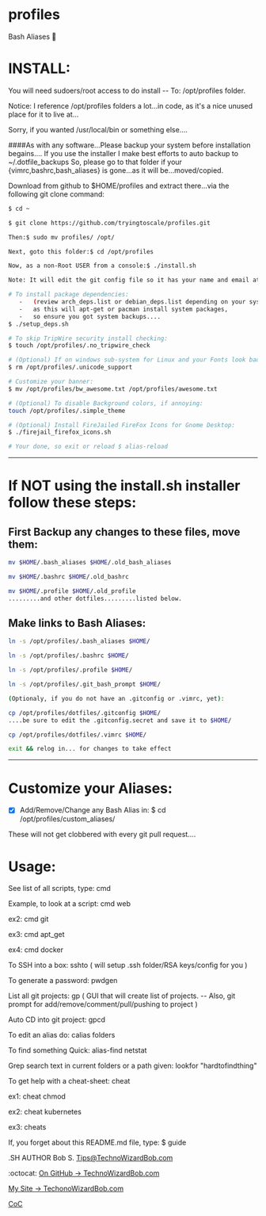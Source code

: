 # profiles
Bash Aliases :rocket:

# INSTALL:
You will need sudoers/root access to do install -- To: /opt/profiles folder.

Notice: I reference /opt/profiles folders a lot...in code, as it's a nice unused place for it to live at...

Sorry, if you wanted /usr/local/bin or something else....

####As with any software...Please backup your system before installation begains....
If you use the installer I make best efforts to auto backup to ~/.dotfile_backups
So, please go to that folder if your {vimrc,bashrc,bash_aliases} is gone...as it will be...moved/copied.

Download from github to $HOME/profiles and extract there...via the following git clone command:
```bash
$ cd ~

$ git clone https://github.com/tryingtoscale/profiles.git

Then:$ sudo mv profiles/ /opt/

Next, goto this folder:$ cd /opt/profiles

Now, as a non-Root USER from a console:$ ./install.sh

Note: It will edit the git config file so it has your name and email at this point.

# To install package dependencies: 
   -   (review arch_deps.list or debian_deps.list depending on your system)
   -   as this will apt-get or pacman install system packages, 
   -   so ensure you got system backups....
$ ./setup_deps.sh

# To skip TripWire security install checking:
$ touch /opt/profiles/.no_tripwire_check

# (Optional) If on windows sub-system for Linux and your Fonts look bad...then
$ rm /opt/profiles/.unicode_support

# Customize your banner: 
$ mv /opt/profiles/bw_awesome.txt /opt/profiles/awesome.txt

# (Optional) To disable Background colors, if annoying:
touch /opt/profiles/.simple_theme

# (Optional) Install FireJailed FireFox Icons for Gnome Desktop:
$ ./firejail_firefox_icons.sh

# Your done, so exit or reload $ alias-reload

```
---

# If NOT using the install.sh installer follow these steps:

## First Backup any changes to these files, move them:
```bash
mv $HOME/.bash_aliases $HOME/.old_bash_aliases

mv $HOME/.bashrc $HOME/.old_bashrc

mv $HOME/.profile $HOME/.old_profile
.........and other dotfiles.........listed below.
```
## Make links to Bash Aliases:
```bash
ln -s /opt/profiles/.bash_aliases $HOME/

ln -s /opt/profiles/.bashrc $HOME/

ln -s /opt/profiles/.profile $HOME/

ln -s /opt/profiles/.git_bash_prompt $HOME/

(Optionaly, if you do not have an .gitconfig or .vimrc, yet):

cp /opt/profiles/dotfiles/.gitconfig $HOME/
....be sure to edit the .gitconfig.secret and save it to $HOME/

cp /opt/profiles/dotfiles/.vimrc $HOME/

exit && relog in... for changes to take effect
```

---

# Customize your Aliases:

 - [x] Add/Remove/Change any Bash Alias in: $ cd /opt/profiles/custom_aliases/

These will not get clobbered with every git pull request....

# Usage:

See list of all scripts, type: cmd

Example, to look at a script: cmd web

ex2: cmd git

ex3: cmd apt_get

ex4: cmd docker

To SSH into a box: sshto ( will setup .ssh folder/RSA keys/config for you )

To generate a password: pwdgen

List all git projects: gp ( GUI that will create list of projects.
  -- Also, git prompt for add/remove/comment/pull/pushing to project )

Auto CD into git project: gpcd

To edit an alias do: calias folders

To find something Quick: alias-find netstat

Grep search text in current folders or a path given: lookfor "hardtofindthing" 

To get help with a cheat-sheet: cheat

ex1: cheat chmod

ex2: cheat kubernetes

ex3: cheats

If, you forget about this README.md file, type: $ guide

.SH AUTHOR
Bob S. <Tips@TechnoWizardBob.com>

:octocat: [On GitHub -> TechnoWizardBob.com](https://github.com/technowizardbob)

[My Site -> TechonoWizardBob.com](https://TechonoWizardBob.com)

[CoC](https://github.com/technowizardbob/profiles/blob/main/CoC/CoC.md)
